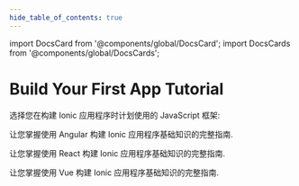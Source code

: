 ```yaml
---
hide_table_of_contents: true
---
```


import DocsCard from '@components/global/DocsCard';
import DocsCards from '@components/global/DocsCards';

# Build Your First App Tutorial

选择您在构建 Ionic 应用程序时计划使用的 JavaScript 框架:

<DocsCards>
  <DocsCard header="Start with Angular" href="../angular/your-first-app" icon="/icons/logo-angular-icon.png">
    <p>让您掌握使用 Angular 构建 Ionic 应用程序基础知识的完整指南.</p>
  </DocsCard>

<DocsCard header="Start with React" href="../react/your-first-app" icon="/icons/logo-react-icon.png">
  <p>让您掌握使用 React 构建 Ionic 应用程序基础知识的完整指南.</p>
</DocsCard>

  <DocsCard class="disabled" header="Start with Vue (soon)" href="" icon="/icons/logo-vue-icon.png">
    <p>让您掌握使用 Vue 构建 Ionic 应用程序基础知识的完整指南.</p>
  </DocsCard>
</DocsCards>
